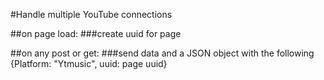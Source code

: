 #Handle multiple YouTube connections

##on page load:
    ###create uuid for page

##on any post or get:
    ###send data and a JSON object with the following {Platform: "Ytmusic", uuid: page uuid} 
